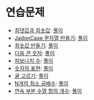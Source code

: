 연습문제
===

- [최댓값과 최솟값](https://programmers.co.kr/learn/courses/30/lessons/12939): [풀이](./12939.java)
- [JadonCase 문자열 만들기](https://programmers.co.kr/learn/courses/30/lessons/12951): [풀이](./12951.java)
- [최솟값 만들기](https://programmers.co.kr/learn/courses/30/lessons/12941): [풀이](./12941.java)
- [다음 큰 숫자](https://programmers.co.kr/learn/courses/30/lessons/12911): [풀이](./12911.java)
- [피보나치 수](https://programmers.co.kr/learn/courses/30/lessons/12945): [풀이](./12945.java)
- [숫자의 표현](https://programmers.co.kr/learn/courses/30/lessons/12924): [풀이](./12924.java)
- [귤 고르기](https://programmers.co.kr/learn/courses/30/lessons/12982): [풀이](./12982.java)
- [N개의 최소 공배수](https://programmers.co.kr/learn/courses/30/lessons/12953): [풀이](./12953.java)
- [연속 부분 수열 합의 개수](https://programmers.co.kr/learn/courses/30/lessons/131701): [풀이](./131701.java)
